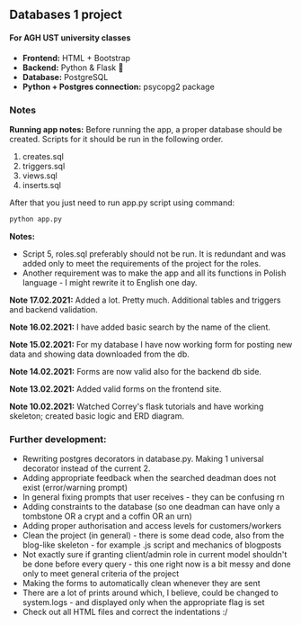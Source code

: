<h2>Databases 1 project </h2>
<h4>For AGH UST university classes </h4>


* <b>Frontend:</b> HTML + Bootstrap
* <b>Backend:</b> Python & Flask 🐍
* <b>Database:</b> PostgreSQL
* <b>Python + Postgres connection:</b> psycopg2 package

<h3>Notes</h3>

<b>Running app notes:</b>
Before running the app, a proper database should be created. Scripts for it should be run in the following order.
<ol>
<li> creates.sql</li>
<li> triggers.sql</li>
<li> views.sql</li>
<li> inserts.sql</li>
</ol>

After that you just need to run app.py script using command:
```python
python app.py
```
<b>Notes:</b>
* Script 5, roles.sql preferably should not be run. It is redundant and was added only to meet
the requirements of the project for the roles.
* Another requirement was to make the app and all its functions in Polish language - I might rewrite it to English one day.

<b>Note 17.02.2021:</b>
Added a lot. Pretty much. Additional tables and triggers and backend validation.

<b>Note 16.02.2021:</b>
I have added basic search by the name of the client.

<b>Note 15.02.2021:</b>
For my database I have now working form for posting new data
and showing data downloaded from the db.

<b>Note 14.02.2021:</b>
Forms are now valid also for the backend db side.

<b>Note 13.02.2021:</b>
Added valid forms on the frontend site.

<b>Note 10.02.2021:</b>
Watched Correy's flask tutorials and have working skeleton; created basic logic and ERD diagram.


<h3>Further development:</h3>

* Rewriting postgres decorators in database.py. Making 1 universal decorator instead of the current 2.
* Adding appropriate feedback when the searched deadman does not exist (error/warning prompt)
* In general fixing prompts that user receives - they can be confusing rn
* Adding constraints to the database (so one deadman can have only a tombstone OR a crypt and a coffin OR an urn)
* Adding proper authorisation and access levels for customers/workers
* Clean the project (in general) - there is some dead code, also from the blog-like skeleton - for example .js script and mechanics of blogposts
* Not exactly sure if granting client/admin role in current model shouldn't be done before every query - this one right now is a bit messy and done only to meet general criteria of the project
* Making the forms to automatically clean whenever they are sent
* There are a lot of prints around which, I believe, could be changed to system.logs - and displayed only when the appropriate flag is set
* Check out all HTML files and correct the indentations :/

